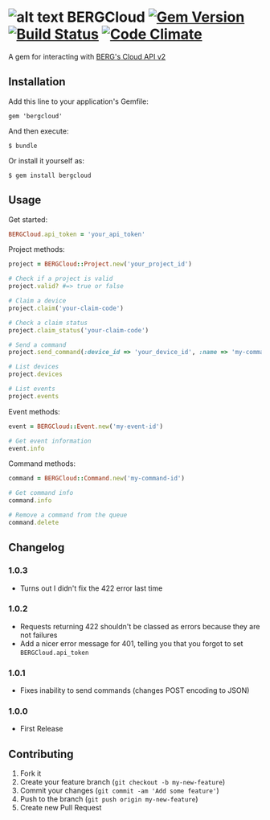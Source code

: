 # ![alt text](http://static.alfo.im/berg_logo.png "BERG") BERGCloud [![Gem Version](https://badge.fury.io/rb/bergcloud.svg)](http://badge.fury.io/rb/bergcloud) [![Build Status](https://travis-ci.org/alfo/bergcloud.svg)](https://travis-ci.org/alfo/bergcloud) [![Code Climate](https://codeclimate.com/github/alfo/bergcloud.png)](https://codeclimate.com/github/alfo/bergcloud)

A gem for interacting with [BERG's Cloud API v2](http://bergcloud.com/devcenter/api/v2/cloud-v2)

## Installation

Add this line to your application's Gemfile:

    gem 'bergcloud'

And then execute:

    $ bundle

Or install it yourself as:

    $ gem install bergcloud

## Usage

Get started:

```ruby
BERGCloud.api_token = 'your_api_token'
```

Project methods:

```ruby
project = BERGCloud::Project.new('your_project_id')

# Check if a project is valid
project.valid? #=> true or false

# Claim a device
project.claim('your-claim-code')

# Check a claim status
project.claim_status('your-claim-code')

# Send a command
project.send_command(:device_id => 'your_device_id', :name => 'my-command', :payload => [1, 2, 3])

# List devices
project.devices

# List events
project.events
```

Event methods:

```ruby
event = BERGCloud::Event.new('my-event-id')

# Get event information
event.info
```

Command methods:

```ruby
command = BERGCloud::Command.new('my-command-id')

# Get command info
command.info

# Remove a command from the queue
command.delete
```

## Changelog

### 1.0.3

* Turns out I didn't fix the 422 error last  time

### 1.0.2

* Requests returning 422 shouldn't be classed as errors because they are not failures
* Add a nicer error message for 401, telling you that you forgot to set `BERGCloud.api_token`

### 1.0.1

* Fixes inability to send commands (changes POST encoding to JSON)

### 1.0.0

* First Release

## Contributing

1. Fork it
2. Create your feature branch (`git checkout -b my-new-feature`)
3. Commit your changes (`git commit -am 'Add some feature'`)
4. Push to the branch (`git push origin my-new-feature`)
5. Create new Pull Request
